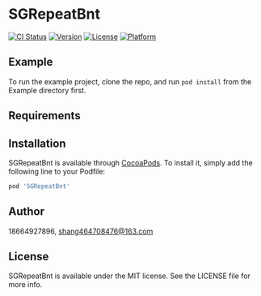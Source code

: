 # SGRepeatBnt

[![CI Status](https://img.shields.io/travis/18664927896/SGRepeatBnt.svg?style=flat)](https://travis-ci.org/18664927896/SGRepeatBnt)
[![Version](https://img.shields.io/cocoapods/v/SGRepeatBnt.svg?style=flat)](https://cocoapods.org/pods/SGRepeatBnt)
[![License](https://img.shields.io/cocoapods/l/SGRepeatBnt.svg?style=flat)](https://cocoapods.org/pods/SGRepeatBnt)
[![Platform](https://img.shields.io/cocoapods/p/SGRepeatBnt.svg?style=flat)](https://cocoapods.org/pods/SGRepeatBnt)

## Example

To run the example project, clone the repo, and run `pod install` from the Example directory first.

## Requirements

## Installation

SGRepeatBnt is available through [CocoaPods](https://cocoapods.org). To install
it, simply add the following line to your Podfile:

```ruby
pod 'SGRepeatBnt'
```

## Author

18664927896, shang464708476@163.com

## License

SGRepeatBnt is available under the MIT license. See the LICENSE file for more info.
